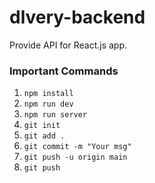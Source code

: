 # dlvery-backend

Provide API for React.js app.

### Important Commands


1. `npm install`
2. `npm run dev`
3. `npm run server`
4. `git init`
5. `git add .`
6. `git commit -m "Your msg"`
7. `git push -u origin main`
8. `git push`